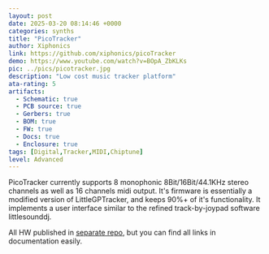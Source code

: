 ```yaml
---
layout: post
date: 2025-03-20 08:14:46 +0000
categories: synths
title: "PicoTracker"
author: Xiphonics
link: https://github.com/xiphonics/picoTracker
demo: https://www.youtube.com/watch?v=BOpA_ZbKLKs
pic: ../pics/picotracker.jpg
description: "Low cost music tracker platform"
ata-rating: 5
artifacts:
  - Schematic: true
  - PCB source: true
  - Gerbers: true
  - BOM: true
  - FW: true
  - Docs: true
  - Enclosure: true
tags: [Digital,Tracker,MIDI,Chiptune]
level: Advanced
---
```


PicoTracker currently supports 8 monophonic 8Bit/16Bit/44.1KHz stereo channels as well as 16 channels midi output. It's firmware is essentially a modified version of LittleGPTracker, and keeps 90%+ of it's functionality. It implements a user interface similar to the refined track-by-joypad software littlesounddj.

All HW published in [separate repo](https://github.com/xiphonics/picoTracker-pcb), but you can find all links in documentation easily.